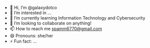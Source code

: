 - 👋 Hi, I’m @galaxydotco
- 👀 I’m interested in ...
- 🌱 I’m currently learning Information Technology and Cybersecurity
- 💞️ I’m looking to collaborate on anything!
- 📫 How to reach me spamm6770@gmail.com
- 😄 Pronouns: she/her
- ⚡ Fun fact: ...
